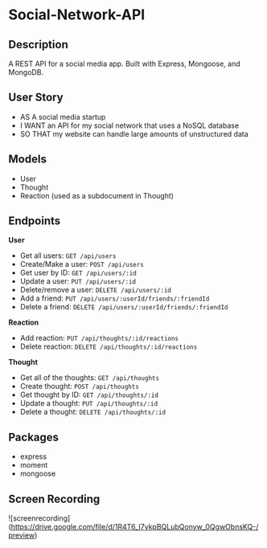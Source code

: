 # Social-Network-API

## Description
A REST API for a social media app. Built with Express, Mongoose, and MongoDB.

## User Story
- AS A social media startup
- I WANT an API for my social network that uses a NoSQL database
- SO THAT my website can handle large amounts of unstructured data

## Models
- User
- Thought
- Reaction (used as a subdocument in Thought)

## Endpoints
**User**
- Get all users:        `GET /api/users`
- Create/Make a user:        `POST /api/users`
- Get user by ID:       `GET /api/users/:id`
- Update a user:        `PUT /api/users/:id`
- Delete/remove a user:        `DELETE /api/users/:id`
- Add a friend:         `PUT /api/users/:userId/friends/:friendId`
- Delete a friend:      `DELETE /api/users/:userId/friends/:friendId`

**Reaction**
- Add reaction:       `PUT /api/thoughts/:id/reactions`
- Delete reaction:    `DELETE /api/thoughts/:id/reactions`

**Thought**
- Get all of the thoughts:     `GET /api/thoughts`
- Create thought:     `POST /api/thoughts`
- Get thought by ID:    `GET /api/thoughts/:id`
- Update a thought:     `PUT /api/thoughts/:id`
- Delete a thought:     `DELETE /api/thoughts/:id`

## Packages
- express
- moment
- mongoose

## Screen Recording
![screenrecording] (https://drive.google.com/file/d/1R4T6_I7ykpBQLubQonyw_0QgwObnsKQ-/preview)
